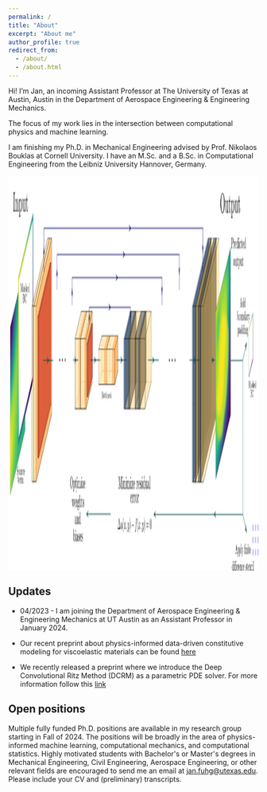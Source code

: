```yaml
---
permalink: /
title: "About"
excerpt: "About me"
author_profile: true
redirect_from: 
  - /about/
  - /about.html
---
```






Hi! I’m Jan, an incoming Assistant Professor at The University of Texas at Austin, Austin in the Department of Aerospace Engineering & Engineering Mechanics. 

The focus of my work lies in the intersection between computational physics and machine learning. 

I am finishing my Ph.D. in Mechanical Engineering advised by Prof. Nikolaos Bouklas at Cornell University. 
I have an M.Sc. and a B.Sc. in Computational Engineering from the Leibniz University Hannover, Germany. 



<p align="center">
<img align="middle" src="./../images/unetchPINN3.png" alt="Overview556" width="596" height="794" />
</p> 




## Updates

  * 04/2023 - I am joining the Department of Aerospace Engineering & Engineering Mechanics at UT Austin as an Assistant Professor in January 2024.
    
  * Our recent preprint about physics-informed data-driven constitutive modeling for viscoelastic materials can be found [here](https://arxiv.org/pdf/2304.13897.pdf)

  * We recently released a preprint where we introduce the Deep Convolutional Ritz Method (DCRM) as a parametric PDE solver. For more information follow this [link](https://arxiv.org/pdf/2206.04675.pdf)

## Open positions
Multiple fully funded Ph.D. positions are available in my research group starting in Fall of 2024. The positions will be broadly in the area of physics-informed machine learning, computational mechanics, and computational statistics. Highly motivated students with Bachelor's or Master's degrees in Mechanical Engineering, Civil Engineering, Aerospace Engineering, or other relevant fields are encouraged to send me an email at <jan.fuhg@utexas.edu>. Please include your CV and (preliminary) transcripts.



